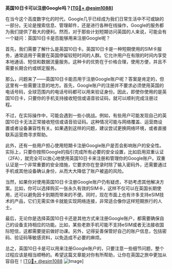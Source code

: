**英国10日卡可以注册Google吗？[[TG💪+ @esim1088](https://t.me/s/esim1088)]**

在当今这个高度数字化的时代，Google几乎已经成为我们日常生活中不可或缺的一部分。无论是搜索信息、管理邮件，还是进行各种在线操作，Google的服务都为我们提供了极大的便利。然而，对于那些计划短期访问英国的人来说，可能会有一个疑问：英国10日卡是否能够用来注册Google呢？

首先，我们需要了解什么是英国10日卡。英国10日卡是一种短期使用的SIM卡服务，通常适用于需要在英国停留较短时间的人群。它允许用户在有限的时间内享受本地通话、短信和数据流量服务。这种卡的优势在于价格合理，使用方便，并且不需要长期合约或绑定服务。

那么，问题来了——英国10日卡能否用于注册Google账户呢？答案是肯定的，但这里有一些需要注意的地方。首先，Google账户的注册并不要求必须使用英国的电话号码，全球范围内的电话号码都可以用来验证身份。因此，即使你使用的是英国10日卡，只要你的手机支持接收短信或语音验证码，就可以顺利完成注册过程。

不过，在实际操作中，可能会遇到一些小挑战。例如，有些用户可能发现自己的英国10日卡无法正常接收短信或语音验证码。这种情况可能与网络覆盖、运营商设置或者设备兼容性有关。如果遇到这样的问题，建议尝试更换网络环境，或者直接联系运营商寻求帮助。

此外，还有一些用户担心使用短期卡注册Google账户是否会影响账户的安全性。实际上，只要你按照Google的指引完成所有必要的安全设置，比如启用双重认证（2FA），就完全可以放心地使用英国10日卡来注册和管理你的Google账户。双重认证是一个非常重要的安全措施，它要求你在登录时除了输入密码外，还需要通过手机或其他设备确认身份，从而大大降低了账户被盗的风险。

当然，如果你对使用英国10日卡注册Google账户仍有疑虑，不妨考虑其他解决方案。比如，你可以选择购买一张永久有效的SIM卡，这样不仅可以在英国长期使用，还可以避免因卡到期而带来的不便。同时，现在市面上也有许多支持eSIM技术的产品，它们无需实体卡就能实现网络连接，非常适合像你这样短期旅行的人士。

最后，无论你是选择英国10日卡还是其他方式来注册Google账户，都需要确保自己的设备支持相应的功能。比如，某些老款手机可能不支持eSIM或者无法接收国际短信，这都需要提前做好功课。另外，记得妥善保管好自己的账户信息，包括密码、验证码等敏感资料，以免造成不必要的麻烦。

总之，英国10日卡是可以用来注册Google账户的，只要注意一些细节问题，整个过程应该是相当顺畅的。希望这篇文章能对你有所帮助，让你在英国之旅中更加从容自在！[[TG💪+ @esim1088](https://t.me/s/esim1088) ![Image](https://i.postimg.cc/4NQfJmqS/Snipaste-2025-05-13-00-14-12.png)]